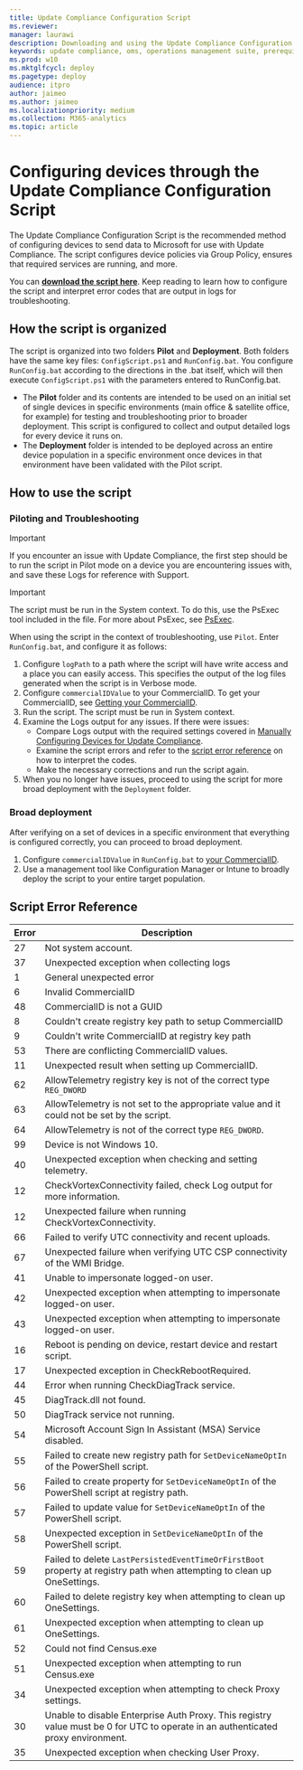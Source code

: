 ```yaml
---
title: Update Compliance Configuration Script
ms.reviewer: 
manager: laurawi
description: Downloading and using the Update Compliance Configuration Script
keywords: update compliance, oms, operations management suite, prerequisites, requirements, updates, upgrades, antivirus, antimalware, signature, log analytics, wdav
ms.prod: w10
ms.mktglfcycl: deploy
ms.pagetype: deploy
audience: itpro
author: jaimeo
ms.author: jaimeo
ms.localizationpriority: medium
ms.collection: M365-analytics
ms.topic: article
---
```


# Configuring devices through the Update Compliance Configuration Script

The Update Compliance Configuration Script is the recommended method of configuring devices to send data to Microsoft for use with Update Compliance. The script configures device policies via Group Policy, ensures that required services are running, and more.

You can [**download the script here**](https://www.microsoft.com/en-us/download/details.aspx?id=101086). Keep reading to learn how to configure the script and interpret error codes that are output in logs for troubleshooting.

## How the script is organized

The script is organized into two folders **Pilot** and **Deployment**. Both folders have the same key files: `ConfigScript.ps1` and `RunConfig.bat`. You configure `RunConfig.bat` according to the directions in the .bat itself, which will then execute `ConfigScript.ps1` with the parameters entered to RunConfig.bat.

- The **Pilot** folder and its contents are intended to be used on an initial set of single devices in specific environments (main office & satellite office, for example) for testing and troubleshooting prior to broader deployment. This script is configured to collect and output detailed logs for every device it runs on.
- The **Deployment** folder is intended to be deployed across an entire device population in a specific environment once devices in that environment have been validated with the Pilot script.

## How to use the script

### Piloting and Troubleshooting

> [!IMPORTANT]
> If you encounter an issue with Update Compliance, the first step should be to run the script in Pilot mode on a device you are encountering issues with, and save these Logs for reference with Support.

> [!IMPORTANT]
> The script must be run in the System context. To do this, use the PsExec tool included in the file. For more about PsExec, see [PsExec](https://docs.microsoft.com/sysinternals/downloads/psexec).


When using the script in the context of troubleshooting, use `Pilot`. Enter `RunConfig.bat`, and configure it as follows:

1. Configure `logPath` to a path where the script will have write access and a place you can easily access. This specifies the output of the log files generated when the script is in Verbose mode.
2. Configure `commercialIDValue` to your CommercialID. To get your CommercialID, see [Getting your CommercialID](update-compliance-get-started.md#get-your-commercialid).
3. Run the script. The script must be run in System context.
4. Examine the Logs output for any issues. If there were issues:
   - Compare Logs output with the required settings covered in [Manually Configuring Devices for Update Compliance](update-compliance-configuration-manual.md).
   - Examine the script errors and refer to the [script error reference](#script-error-reference) on how to interpret the codes.
   - Make the necessary corrections and run the script again.
5. When you no longer have issues, proceed to using the script for more broad deployment with the `Deployment` folder.


### Broad deployment

After verifying on a set of devices in a specific environment that everything is configured correctly, you can proceed to broad deployment.

1. Configure `commercialIDValue` in `RunConfig.bat` to [your CommercialID](update-compliance-get-started.md#get-your-commercialid).
2. Use a management tool like Configuration Manager or Intune to broadly deploy the script to your entire target population.

## Script Error Reference

|Error |Description |
|-|-------------------|
| 27 | Not system account. |
| 37 | Unexpected exception when collecting logs|
| 1  | General unexpected error|
| 6  | Invalid CommercialID|
| 48 | CommercialID is not a GUID|
| 8  | Couldn't create registry key path to setup CommercialID|
| 9  | Couldn't write CommercialID at registry key path|
| 53 | There are conflicting CommercialID values.|
| 11 | Unexpected result when setting up CommercialID.|
| 62 | AllowTelemetry registry key is not of the correct type `REG_DWORD`|
| 63 | AllowTelemetry is not set to the appropriate value and it could not be set by the script.|
| 64 | AllowTelemetry is not of the correct type `REG_DWORD`.|
| 99 | Device is not Windows 10.|
| 40 | Unexpected exception when checking and setting telemetry.|
| 12 | CheckVortexConnectivity failed, check Log output for more information.|
| 12 | Unexpected failure when running CheckVortexConnectivity.|
| 66 | Failed to verify UTC connectivity and recent uploads.| 
| 67 | Unexpected failure when verifying UTC CSP connectivity of the WMI Bridge.|
| 41 | Unable to impersonate logged-on user.|
| 42 | Unexpected exception when attempting to impersonate logged-on user.|
| 43 | Unexpected exception when attempting to impersonate logged-on user.|
| 16 | Reboot is pending on device, restart device and restart script.|
| 17 | Unexpected exception in CheckRebootRequired.|
| 44 | Error when running CheckDiagTrack service.|
| 45 | DiagTrack.dll not found.|
| 50 | DiagTrack service not running.|
| 54 | Microsoft Account Sign In Assistant (MSA) Service disabled.|
| 55 | Failed to create new registry path for `SetDeviceNameOptIn` of the PowerShell script.|
| 56 | Failed to create property for `SetDeviceNameOptIn` of the PowerShell script at registry path.|
| 57 | Failed to update value for `SetDeviceNameOptIn` of the PowerShell script.|
| 58 | Unexpected exception in `SetDeviceNameOptIn` of the PowerShell script.|
| 59 | Failed to delete `LastPersistedEventTimeOrFirstBoot` property at registry path when attempting to clean up OneSettings.|
| 60 | Failed to delete registry key when attempting to clean up OneSettings.|
| 61 | Unexpected exception when attempting to clean up OneSettings.|
| 52 | Could not find Census.exe|
| 51 | Unexpected exception when attempting to run Census.exe|
| 34 | Unexpected exception when attempting to check Proxy settings.|
| 30 | Unable to disable Enterprise Auth Proxy. This registry value must be 0 for UTC to operate in an authenticated proxy environment.|
| 35 | Unexpected exception when checking User Proxy.|
